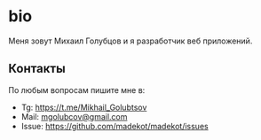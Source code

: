 # bio

Меня зовут Михаил Голубцов и я разработчик веб приложений.

## Контакты

По любым вопросам пишите мне в:

- Tg: https://t.me/Mikhail_Golubtsov
- Mail: mgolubcov@gmail.com
- Issue: https://github.com/madekot/madekot/issues

